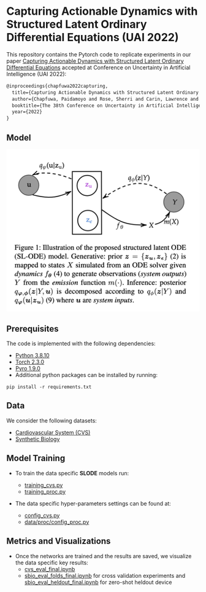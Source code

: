 # Capturing Actionable Dynamics with Structured Latent Ordinary Differential Equations (UAI 2022)

This repository contains the Pytorch code to replicate experiments in our paper [Capturing Actionable Dynamics with Structured Latent Ordinary Differential Equations](https://proceedings.mlr.press/v180/chapfuwa22a/chapfuwa22a.pdf) accepted at Conference on Uncertainty in Artificial Intelligence (UAI 2022):

```latex
@inproceedings{chapfuwa2022capturing,
  title={Capturing Actionable Dynamics with Structured Latent Ordinary Differential Equations},
  author={Chapfuwa, Paidamoyo and Rose, Sherri and Carin, Lawrence and Meeds, Edward and Henao, Ricardo},
  booktitle={The 38th Conference on Uncertainty in Artificial Intelligence},
  year={2022}
}
```

## Model
![Model](figures/model.png)

## Prerequisites

The code is implemented with the following dependencies:

- [Python  3.8.10](https://github.com/pyenv/pyenv)
- [Torch 2.3.0](https://pytorch.org/)
- [Pyro 1.9.0](https://pyro.ai/)
- Additional python packages can be installed by running: 

```
pip install -r requirements.txt
```

## Data
We consider the following datasets:
<!-- - [Human Viral Challenge]() -->
- [Cardiovascular System (CVS)](cvs.ipynb) 
- [Synthetic Biology](https://github.com/microsoft/vi-hds)

## Model Training

* To train the data specific **SLODE** models run:
  - [training_cvs.py](training_cvs.py) 
  - [training_proc.py](training_proc.py)

* The data specific hyper-parameters settings can be found at:
  - [config_cvs.py](data/cvs/config_cvs.py) 
  - [data/proc/config_proc.py](data/proc/config_proc.py)

## Metrics and Visualizations

* Once the networks are trained and the results are saved, we visualize the data specific key results:
  - [cvs_eval_final.ipynb](cvs_eval_final.ipynb)
  - [sbio_eval_folds_final.ipynb](sbio_eval_folds_final.ipynb) for cross validation experiments and [sbio_eval_heldout_final.ipynb](sbio_eval_heldout_final.ipynb) for zero-shot heldout device
